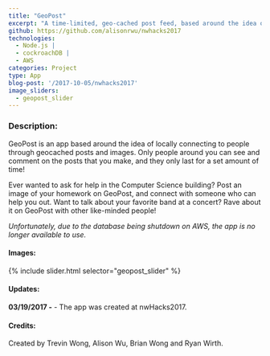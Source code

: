 ```yaml
---
title: "GeoPost"
excerpt: "A time-limited, geo-cached post feed, based around the idea of connecting to people around you locally."
github: https://github.com/alisonrwu/nwhacks2017
technologies:
  - Node.js |
  - cockroachDB |
  - AWS
categories: Project
type: App
blog-post: '/2017-10-05/nwhacks2017'
image_sliders:
  - geopost_slider
---
```


### Description:

GeoPost is an app based around the idea of locally connecting to people through geocached posts and images. Only people around you can see and comment on the posts that you make, and they only last for a set amount of time!

Ever wanted to ask for help in the Computer Science building? Post an image of your homework on GeoPost, and connect with someone who can help you out. Want to talk about your favorite band at a concert? Rave about it on GeoPost with other like-minded people!

*Unfortunately, due to the database being shutdown on AWS, the app is no longer available to use.*

#### Images:

{% include slider.html selector="geopost_slider" %}

#### Updates:

**03/19/2017 -** - The app was created at nwHacks2017.

#### Credits:

Created by Trevin Wong, Alison Wu, Brian Wong and Ryan Wirth.
